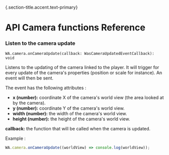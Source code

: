 {.section-title.accent.text-primary}
# API Camera functions Reference

### Listen to the camera update

```
WA.camera.onCameraUpdate(callback: WasCameraUpdatedEventCallback): void
```

Listens to the updating of the camera linked to the player. It will trigger for every update of the camera's properties (position or scale for instance). An event will then be sent.

The event has the following attributes :
*   **x (number):** coordinate X of the camera's world view (the area looked at by the camera).
*   **y (number):** coordinate Y of the camera's world view.
*   **width (number):** the width of the camera's world view.
*   **height (number):** the height of the camera's world view.

**callback:** the function that will be called when the camera is updated.

Example :
```javascript
WA.camera.onCameraUpdate((worldView) => console.log(worldView));
```